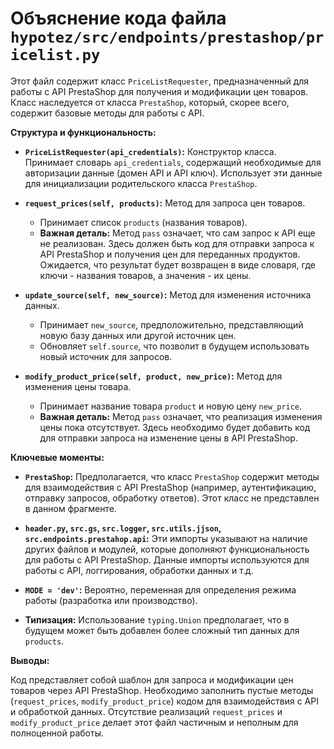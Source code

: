 # Объяснение кода файла `hypotez/src/endpoints/prestashop/pricelist.py`

Этот файл содержит класс `PriceListRequester`, предназначенный для работы с API PrestaShop для получения и модификации цен товаров.  Класс наследуется от класса `PrestaShop`, который, скорее всего, содержит базовые методы для работы с API.

**Структура и функциональность:**

* **`PriceListRequester(api_credentials)`:** Конструктор класса. Принимает словарь `api_credentials`, содержащий необходимые для авторизации данные (домен API и API ключ).  Использует эти данные для инициализации родительского класса `PrestaShop`.

* **`request_prices(self, products)`:**  Метод для запроса цен товаров.
    * Принимает список `products` (названия товаров).
    * **Важная деталь:** Метод `pass` означает, что сам запрос к API еще не реализован.  Здесь должен быть код для отправки запроса к API PrestaShop и получения цен для переданных продуктов.  Ожидается, что результат будет возвращен в виде словаря, где ключи - названия товаров, а значения - их цены.

* **`update_source(self, new_source)`:**  Метод для изменения источника данных.
    * Принимает `new_source`,  предположительно, представляющий новую базу данных или другой источник цен.
    * Обновляет `self.source`, что позволит в будущем использовать новый источник для запросов.

* **`modify_product_price(self, product, new_price)`:** Метод для изменения цены товара.
    * Принимает название товара `product` и новую цену `new_price`.
    * **Важная деталь:** Метод `pass` означает, что реализация изменения цены пока отсутствует.  Здесь необходимо будет добавить код для отправки запроса на изменение цены в API PrestaShop.


**Ключевые моменты:**

* **`PrestaShop`:**  Предполагается, что класс `PrestaShop` содержит методы для взаимодействия с API PrestaShop (например, аутентификацию, отправку запросов, обработку ответов).  Этот класс не представлен в данном фрагменте.

* **`header.py`, `src.gs`, `src.logger`, `src.utils.jjson`, `src.endpoints.prestahop.api`:**  Эти импорты указывают на наличие других файлов и модулей, которые дополняют функциональность для работы с API PrestaShop.  Данные импорты используются для работы с API, логгирования, обработки данных и т.д.

* **`MODE = 'dev'`:** Вероятно, переменная для определения режима работы (разработка или производство).

* **Типизация:** Использование `typing.Union` предполагает, что в будущем может быть добавлен более сложный тип данных для `products`.

**Выводы:**

Код представляет собой шаблон для запроса и модификации цен товаров через API PrestaShop.  Необходимо заполнить пустые методы (`request_prices`, `modify_product_price`) кодом для взаимодействия с API и обработкой данных.  Отсутствие реализаций `request_prices` и `modify_product_price` делает этот файл частичным и неполным для полноценной работы.